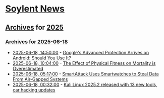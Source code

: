 # [Soylent News](../../../README.md)

## [Archives](../../index.md) for [2025](../index.md)

### [Archives](../../index.md) for [2025-06-18](index.md)

* [2025-06-18, 14:50:00](https://soylentnews.org/article.pl?sid=25/06/18/0115237&from=rss) - [Google's Advanced Protection Arrives on Android: Should You Use It?](https://soylentnews.org/article.pl?sid=25/06/18/0115237&from=rss)
* [2025-06-18, 10:04:00](https://soylentnews.org/article.pl?sid=25/06/17/0655244&from=rss) - [The Effect of Physical Fitness on Mortality is Overestimated](https://soylentnews.org/article.pl?sid=25/06/17/0655244&from=rss)
* [2025-06-18, 05:17:00](https://soylentnews.org/article.pl?sid=25/06/17/0651210&from=rss) - [SmartAttack Uses Smartwatches to Steal Data From Air-Gapped Systems](https://soylentnews.org/article.pl?sid=25/06/17/0651210&from=rss)
* [2025-06-18, 00:32:00](https://soylentnews.org/article.pl?sid=25/06/17/0648206&from=rss) - [Kali Linux 2025.2 released with 13 new tools, car hacking updates](https://soylentnews.org/article.pl?sid=25/06/17/0648206&from=rss)
